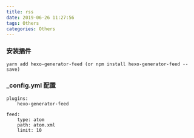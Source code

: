 ```yaml
---
title: rss
date: 2019-06-26 11:27:56
tags: Others
categories: Others
---
```


### 安装插件

```code
yarn add hexo-generator-feed (or npm install hexo-generator-feed --save)

```

### _config.yml 配置

```code
plugins: 
    hexo-generator-feed

feed:
    type: atom
    path: atom.xml
    limit: 10
```
